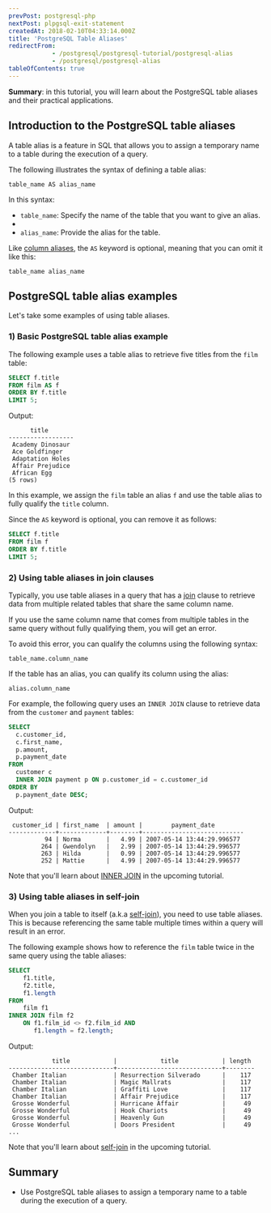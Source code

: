 ```yaml
---
prevPost: postgresql-php
nextPost: plpgsql-exit-statement
createdAt: 2018-02-10T04:33:14.000Z
title: 'PostgreSQL Table Aliases'
redirectFrom: 
            - /postgresql/postgresql-tutorial/postgresql-alias
            - /postgresql/postgresql-alias
tableOfContents: true
---
```



**Summary**: in this tutorial, you will learn about the PostgreSQL table aliases and their practical applications.

## Introduction to the PostgreSQL table aliases

A table alias is a feature in SQL that allows you to assign a temporary name to a table during the execution of a query.

The following illustrates the syntax of defining a table alias:

```
table_name AS alias_name
```

In this syntax:

- `table_name`: Specify the name of the table that you want to give an alias.
-
- `alias_name`: Provide the alias for the table.

Like [column aliases](/postgresql/postgresql-column-alias), the `AS` keyword is optional, meaning that you can omit it like this:

```
table_name alias_name
```

## PostgreSQL table alias examples

Let's take some examples of using table aliases.

### 1) Basic PostgreSQL table alias example

The following example uses a table alias to retrieve five titles from the `film` table:

```sql
SELECT f.title
FROM film AS f
ORDER BY f.title
LIMIT 5;
```

Output:

```
      title
------------------
 Academy Dinosaur
 Ace Goldfinger
 Adaptation Holes
 Affair Prejudice
 African Egg
(5 rows)
```

In this example, we assign the `film` table an alias `f` and use the table alias to fully qualify the `title` column.

Since the `AS` keyword is optional, you can remove it as follows:

```sql
SELECT f.title
FROM film f
ORDER BY f.title
LIMIT 5;
```

### 2) Using table aliases in join clauses

Typically, you use table aliases in a query that has a [join](/postgresql/postgresql-joins) clause to retrieve data from multiple related tables that share the same column name.

If you use the same column name that comes from multiple tables in the same query without fully qualifying them, you will get an error.

To avoid this error, you can qualify the columns using the following syntax:

```
table_name.column_name
```

If the table has an alias, you can qualify its column using the alias:

```
alias.column_name
```

For example, the following query uses an `INNER JOIN` clause to retrieve data from the `customer` and `payment` tables:

```sql
SELECT
  c.customer_id,
  c.first_name,
  p.amount,
  p.payment_date
FROM
  customer c
  INNER JOIN payment p ON p.customer_id = c.customer_id
ORDER BY
  p.payment_date DESC;
```

Output:

```
 customer_id | first_name  | amount |        payment_date
-------------+-------------+--------+----------------------------
          94 | Norma       |   4.99 | 2007-05-14 13:44:29.996577
         264 | Gwendolyn   |   2.99 | 2007-05-14 13:44:29.996577
         263 | Hilda       |   0.99 | 2007-05-14 13:44:29.996577
         252 | Mattie      |   4.99 | 2007-05-14 13:44:29.996577
```

Note that you'll learn about [INNER JOIN](/postgresql/postgresql-inner-join) in the upcoming tutorial.

### 3) Using table aliases in self-join

When you join a table to itself (a.k.a [self-join](/postgresql/postgresql-self-join)), you need to use table aliases. This is because referencing the same table multiple times within a query will result in an error.

The following example shows how to reference the `film` table twice in the same query using the table aliases:

```sql
SELECT
    f1.title,
    f2.title,
    f1.length
FROM
    film f1
INNER JOIN film f2
    ON f1.film_id <> f2.film_id AND
       f1.length = f2.length;
```

Output:

```
            title            |            title            | length
-----------------------------+-----------------------------+--------
 Chamber Italian             | Resurrection Silverado      |    117
 Chamber Italian             | Magic Mallrats              |    117
 Chamber Italian             | Graffiti Love               |    117
 Chamber Italian             | Affair Prejudice            |    117
 Grosse Wonderful            | Hurricane Affair            |     49
 Grosse Wonderful            | Hook Chariots               |     49
 Grosse Wonderful            | Heavenly Gun                |     49
 Grosse Wonderful            | Doors President             |     49
...
```

Note that you'll learn about [self-join](/postgresql/postgresql-inner-join) in the upcoming tutorial.

## Summary

- Use PostgreSQL table aliases to assign a temporary name to a table during the execution of a query.

